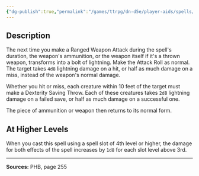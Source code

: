 ```yaml
---
{"dg-publish":true,"permalink":"/games/ttrpg/dn-d5e/player-aids/spells/level-3/lightning-arrow/","tags":["ttrpg/dnd/5e","verbal","somatic","concentration","spell"],"noteIcon":""}
---
```



## Description
The next time you make a Ranged Weapon Attack during the spell's duration, the weapon's ammunition, or the weapon itself if it's a thrown weapon, transforms into a bolt of lightning.
Make the Attack Roll as normal.
The target takes `4d8` lightning damage on a hit, or half as much damage on a miss, instead of the weapon's normal damage.

Whether you hit or miss, each creature within 10 feet of the target must make a Dexterity Saving Throw.
Each of these creatures takes `2d8` lightning damage on a failed save, or half as much damage on a successful one.

The piece of ammunition or weapon then returns to its normal form.

## At Higher Levels
When you cast this spell using a spell slot of 4th level or higher, the damage for both effects of the spell increases by `1d8` for each slot level above 3rd.

---

**Sources:** PHB, page 255
